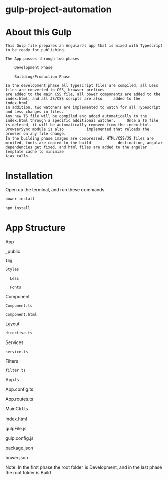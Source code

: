 # gulp-project-automation


# About this Gulp

    This Gulp file prepares an AngularJs app that is mixed with Typescript to be ready for publishing. 
    
    The App passes through two phases
    
        Development Phase
        
        Building/Production Phase

    In the development phase all Typescript files are compiled, all Less files are converted to CSS, browser prefixes
    are added to the main CSS file, all bower components are added to the index.html, and all JS/CSS scripts are also     added to the index.html. 
    In addition, two watchers are implemented to watch for all Typescript and Less changes in files. 
    Any new TS file will be compiled and added automatically to the index.html through a specific additional watcher.     Once a TS file is deleted, it will be automatically removed from the index.html. BrowserSync module is also          implemented that reloads the browser on any file change.
    In the building phase images are compressed, HTML/CSS/JS files are minifed, fonts are copied to the build            destination, angular dependencies get fixed, and html files are added to the angular template cache to minimize 
    Ajax calls.


# Installation

  Open up the terminal, and run these commands
  
    bower install
    
    npm install
    

# App Structure

 App
 
  _public
  
    Img
    
    Styles
    
      Less
      
      Fonts
      
  Component
  
    Component.ts
    
    Component.html
    
  Layout
  
    directive.ts
    
  Services
  
    service.ts
    
  Filters
  
    filter.ts
    
  App.ts
  
  App.config.ts
  
  App.routes.ts
  
  MainCtrl.ts
  
  Index.html
  
  gulpFile.js
  
  gulp.config.js
  
  package.json
  
  bower.json
  
Note: In the first phase the root folder is Development, and in the last phase the root folder is Build
